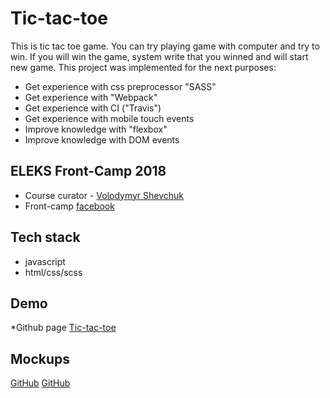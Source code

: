 # Tic-tac-toe
This is tic tac toe game. You can try playing game with computer and try to win. If you will win the game, system write that you winned and will start new game. This project was implemented for the next purposes:
*	Get experience with css preprocessor "SASS"
*	Get experience with "Webpack"
*	Get experience with CI ("Travis")
*	Get experience with mobile touch events
*	Improve knowledge with "flexbox"
*	Improve knowledge with DOM events

## ELEKS Front-Camp 2018
*	Course curator - [Volodymyr Shevchuk](https://github.com/dosandk)
*	Front-camp [facebook](https://github.com/dosandk)



## Tech stack
*	javascript
*	html/css/scss

## Demo
*Github page [Tic-tac-toe](https://dengodovanets.github.io/tic-tac-toe/)

## Mockups
[GitHub](https://ibb.co/hpnoYV)
[GitHub](https://ibb.co/bsJvDV)
